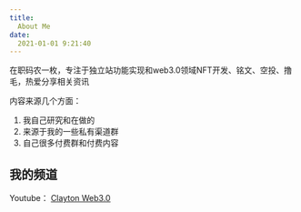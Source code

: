 ```yaml
---
title:
  About Me
date:
  2021-01-01 9:21:40
---
```

在职码农一枚，专注于独立站功能实现和web3.0领域NFT开发、铭文、空投、撸毛，热爱分享相关资讯

内容来源几个方面：

1. 我自己研究和在做的
2. 来源于我的一些私有渠道群
3. 自己很多付费群和付费内容

## 我的频道

Youtube： [Clayton Web3.0](https://youtube.com/@Clayton_web3?feature=shared)
